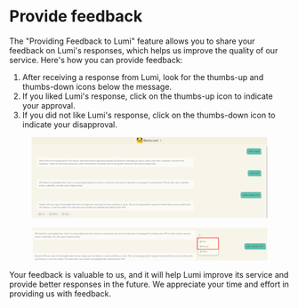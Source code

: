 # Provide feedback

The "Providing Feedback to Lumi" feature allows you to share your feedback on Lumi's responses, which helps us improve the quality of our service. Here's how you can provide feedback:

1. After receiving a response from Lumi, look for the thumbs-up and thumbs-down icons below the message.
2. If you liked Lumi's response, click on the thumbs-up icon to indicate your approval.
3. If you did not like Lumi's response, click on the thumbs-down icon to indicate your disapproval.

<figure><img src="../../.gitbook/assets/image (14).png" alt=""><figcaption></figcaption></figure>

<figure><img src="../../.gitbook/assets/1687667193375.png" alt=""><figcaption></figcaption></figure>

Your feedback is valuable to us, and it will help Lumi improve its service and provide better responses in the future. We appreciate your time and effort in providing us with feedback.

